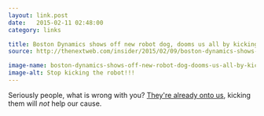 ```yaml
---
layout: link.post
date:   2015-02-11 02:48:00
category: links

title: Boston Dynamics shows off new robot dog, dooms us all by kicking it
source: http://thenextweb.com/insider/2015/02/09/boston-dynamics-shows-off-new-robot-dog-dooms-us-kicking

image-name: boston-dynamics-shows-off-new-robot-dog-dooms-us-all-by-kicking-it.gif
image-alt: Stop kicking the robot!!!
---
```


Seriously people, what is wrong with you? [They're already onto us](http://www.theguardian.com/world/2015/feb/09/south-korean-womans-hair-eaten-by-robot-vacuum-cleaner-as-she-slept), kicking them will _not_ help our cause.

